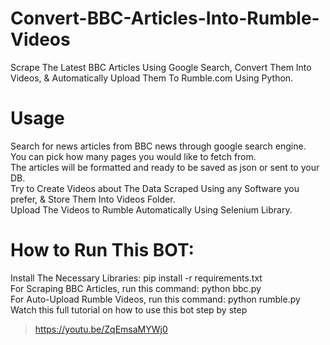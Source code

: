 # Convert-BBC-Articles-Into-Rumble-Videos
 Scrape The Latest BBC Articles Using Google Search, Convert Them Into Videos, & Automatically Upload Them To Rumble.com Using Python.
# Usage
 Search for news articles from BBC news through google search engine.<br>
 You can pick how many pages you would like to fetch from.<br>
 The articles will be formatted and ready to be saved as json or sent to your DB.<br>
 Try to Create Videos about The Data Scraped Using any Software you prefer, & Store Them Into Videos Folder.<br>
 Upload The Videos to Rumble Automatically Using Selenium Library.
# How to Run This BOT:
 Install The Necessary Libraries: pip install -r requirements.txt<br>
 For Scraping BBC Articles, run this command: python bbc.py<br>
 For Auto-Upload Rumble Videos, run this command: python rumble.py<br>
 Watch this full tutorial on how to use this bot step by step<br>
>https://youtu.be/ZqEmsaMYWj0
